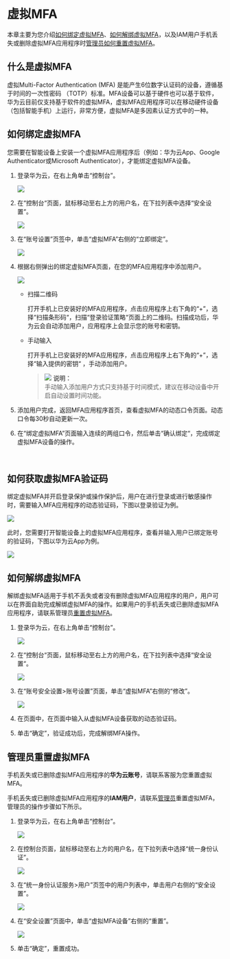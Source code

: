 # 虚拟MFA<a name="iam_01_0031"></a>

本章主要为您介绍[如何绑定虚拟MFA](#section135438283333)、[如何解绑虚拟MFA](#section16664103718547)，以及IAM用户手机丢失或删除虚拟MFA应用程序时[管理员如何重置虚拟MFA](#section1136016401592)。

## 什么是虚拟MFA<a name="section0864223164311"></a>

虚拟Multi-Factor Authentication \(MFA\) 是能产生6位数字认证码的设备，遵循基于时间的一次性密码 （TOTP）标准。MFA设备可以基于硬件也可以基于软件，华为云目前仅支持基于软件的虚拟MFA，虚拟MFA应用程序可以在移动硬件设备（包括智能手机）上运行，非常方便，虚拟MFA是多因素认证方式中的一种。

## 如何绑定虚拟MFA<a name="section135438283333"></a>

您需要在智能设备上安装一个虚拟MFA应用程序后（例如：华为云App、Google Authenticator或Microsoft Authenticator），才能绑定虚拟MFA设备。

1.  登录华为云，在右上角单击“控制台”。

    ![](figures/zh-cn_image_0221110858.png)

2.  在“控制台“页面，鼠标移动至右上方的用户名，在下拉列表中选择“安全设置“。

    ![](figures/zh-cn_image_0216818929.png)

3.  在“账号设置”页签中，单击“虚拟MFA”右侧的“立即绑定”。

    ![](figures/zh-cn_image_0216849217.png)

4.  根据右侧弹出的绑定虚拟MFA页面，在您的MFA应用程序中添加用户。

    ![](figures/zh-cn_image_0219875296.png)

    -   扫描二维码

        打开手机上已安装好的MFA应用程序，点击应用程序上右下角的“+”，选择“扫描条形码“，扫描“登录验证策略“页面上的二维码。扫描成功后，华为云会自动添加用户，应用程序上会显示您的账号和密钥。

    -   手动输入

        打开手机上已安装好的MFA应用程序，点击应用程序上右下角的“+”，选择“输入提供的密钥“  ，手动添加用户。

        >![](public_sys-resources/icon-note.gif) **说明：**   
        >手动输入添加用户方式只支持基于时间模式，建议在移动设备中开启自动设置时间功能。  


5.  添加用户完成，返回MFA应用程序首页，查看虚拟MFA的动态口令页面。动态口令每30秒自动更新一次。
6.  在“绑定虚拟MFA”页面输入连续的两组口令，然后单击“确认绑定“，完成绑定虚拟MFA设备的操作。

  

## 如何获取虚拟MFA验证码<a name="section1173963155411"></a>

绑定虚拟MFA并开启登录保护或操作保护后，用户在进行登录或进行敏感操作时，需要输入MFA应用程序的动态验证码，下图以登录验证为例。

![](figures/登录MFA验证.png)

此时，您需要打开智能设备上的虚拟MFA应用程序，查看并输入用户已绑定账号的验证码，下图以华为云App为例。

![](figures/华为云app虚拟MFA.jpg)

## 如何解绑虚拟MFA<a name="section16664103718547"></a>

解绑虚拟MFA适用于手机不丢失或者没有删除虚拟MFA应用程序的用户，用户可以在界面自助完成解绑虚拟MFA的操作。如果用户的手机丢失或已删除虚拟MFA应用程序，请联系管理员[重置虚拟MFA](#section1136016401592)。

1.  登录华为云，在右上角单击“控制台”。

    ![](figures/zh-cn_image_0221110858.png)

2.  在“控制台“页面，鼠标移动至右上方的用户名，在下拉列表中选择“安全设置“。

    ![](figures/zh-cn_image_0216818929.png)

3.  在“账号安全设置\>账号设置”页面，单击“虚拟MFA”右侧的“修改”。

    ![](figures/zh-cn_image_0216826028.png)

4.  在页面中，在页面中输入从虚拟MFA设备获取的动态验证码。
5.  单击“确定”，验证成功后，完成解绑MFA操作。

## 管理员重置虚拟MFA<a name="section1136016401592"></a>

手机丢失或已删除虚拟MFA应用程序的**华为云账号**，请联系客服为您重置虚拟MFA。

手机丢失或已删除虚拟MFA应用程序的**IAM用户**，请联系[管理员](使用前必读.md)重置虚拟MFA，管理员的操作步骤如下所示。

1.  登录华为云，在右上角单击“控制台”。

    ![](figures/zh-cn_image_0221110858.png)

2.  在控制台页面，鼠标移动至右上方的用户名，在下拉列表中选择“统一身份认证”。

    ![](figures/进入IAM.png)

3.  在“统一身份认证服务\>用户”页签中的用户列表中，单击用户右侧的“安全设置”。

    ![](figures/zh-cn_image_0216826848.png)

4.  在“安全设置”页面中，单击“虚拟MFA设备”右侧的“重置”。

    ![](figures/重置MFA.png)

5.  单击“确定”，重置成功。

